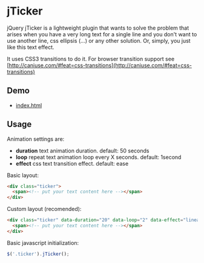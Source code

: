 jTicker
===============
jQuery jTicker is a lightweight plugin that wants to solve the problem that arises when you have a very long text for a single line and you don't want to use another line, css ellipsis (...) or any other solution. Or, simply, you just like this text effect.

It uses CSS3 transitions to do it. For browser transition support see [http://caniuse.com/#feat=css-transitions](http://caniuse.com/#feat=css-transitions)

## Demo

* [index.html](http://www.madebyaleix.com/projects/jticker/)

## Usage

Animation settings are:
* **duration**
  text animation duration. default: 50 seconds
* **loop**
  repeat text animation loop every X seconds. default: 1second
* **effect**
  css text transition effect. default: ease

Basic layout:

```html
<div class="ticker">
  <span><!-- put your text content here --></span>
</div>
```

Custom layout (recomended):

```html
<div class="ticker" data-duration="20" data-loop="2" data-effect="linear">
  <span><!-- put your text content here --></span>
</div>
```

Basic javascript initialization:

```javascript
$('.ticker').jTicker();
```
